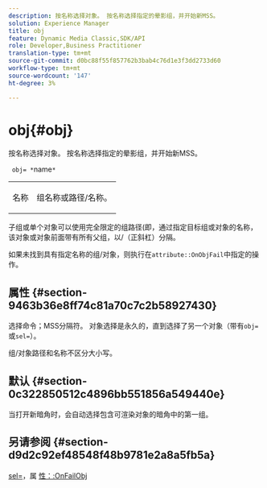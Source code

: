 ```yaml
---
description: 按名称选择对象。 按名称选择指定的晕影组，并开始新MSS。
solution: Experience Manager
title: obj
feature: Dynamic Media Classic,SDK/API
role: Developer,Business Practitioner
translation-type: tm+mt
source-git-commit: d0bc88f55f857762b3bab4c76d1e3f3dd2733d60
workflow-type: tm+mt
source-wordcount: '147'
ht-degree: 3%

---
```



# obj{#obj}

按名称选择对象。 按名称选择指定的晕影组，并开始新MSS。

` obj= *`name`*`

<table id="simpletable_6E0DA6CBCDCF4CDDAFA5A4C38E0D5FC5"> 
 <tr class="strow"> 
  <td class="stentry"> <p> <span class="codeph"> <span class="varname"> 名称  </span> </span> </p> </td> 
  <td class="stentry"> <p>组名称或路径/名称。 </p> </td> 
 </tr> 
</table>

子组或单个对象可以使用完全限定的组路径(即，通过指定目标组或对象的名称，该对象或对象前面带有所有父组，以/（正斜杠）分隔。

如果未找到具有指定名称的组/对象，则执行在`attribute::OnObjFail`中指定的操作。

## 属性 {#section-9463b36e8ff74c81a70c7c2b58927430}

选择命令；MSS分隔符。 对象选择是永久的，直到选择了另一个对象（带有`obj=`或`sel=`）。

组/对象路径和名称不区分大小写。

## 默认 {#section-0c322850512c4896bb551856a549440e}

当打开新暗角时，会自动选择包含可渲染对象的暗角中的第一组。

## 另请参阅 {#section-d9d2c92ef48548f48b9781e2a8a5fb5a}

[sel=](../../../../../ir-api/http-protocol/image-rendering-api-ref/c-ir-http-protocol-ref/c-ir-http-protocol-command-reference/r-ir-sel.md#reference-01322c58d414481385c29fcdd27a090b)，属 [性：:OnFailObj](../../../../../ir-api/material-cat/image-rendering-api-ref/c-ir-material-catalog/c-ir-attributes-reference/r-ir-onfailobj.md#reference-4c6ba90418e84da5831f8573bbbf2c8d)
